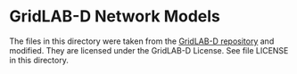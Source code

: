 # GridLAB-D Network Models
The files in this directory were taken from the [GridLAB-D repository](https://sourceforge.net/projects/gridlab-d/) and modified. 
They are licensed under the GridLAB-D License. See file LICENSE in this directory.
